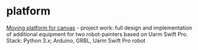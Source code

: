 # platform

[Moving platform for canvas](https://drive.google.com/drive/folders/1bWryiZATFHn_FnxE4mik85btYExUag3E?usp=sharing "Google Drive") - project work: full design and implementation of additional equipment for two robot-painters based on Uarm Swift Pro. Stack: Python 3.x; Arduino, GRBL, Uarm Swift Pro robot
